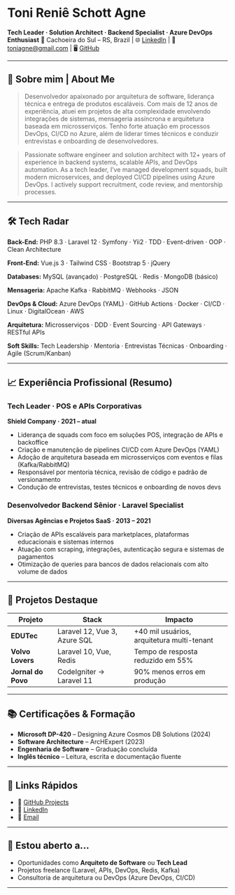 # Toni Reniê Schott Agne

**Tech Leader · Solution Architect · Backend Specialist · Azure DevOps Enthusiast**
📍 Cachoeira do Sul – RS, Brazil | 🌐 [LinkedIn](https://linkedin.com/in/toniagne) | 📧 [toniagne@gmail.com](mailto:toniagne@gmail.com) | 🖥️ [GitHub](https://github.com/toniagne)

---

## 🧭 Sobre mim | About Me

> Desenvolvedor apaixonado por arquitetura de software, liderança técnica e entrega de produtos escaláveis. Com mais de 12 anos de experiência, atuei em projetos de alta complexidade envolvendo integrações de sistemas, mensageria assíncrona e arquitetura baseada em microsserviços. Tenho forte atuação em processos DevOps, CI/CD no Azure, além de liderar times técnicos e conduzir entrevistas e onboarding de desenvolvedores.

> Passionate software engineer and solution architect with 12+ years of experience in backend systems, scalable APIs, and DevOps automation. As a tech leader, I’ve managed development squads, built modern microservices, and deployed CI/CD pipelines using Azure DevOps. I actively support recruitment, code review, and mentorship processes.

---

## 🛠️ Tech Radar

**Back-End:**
PHP 8.3 · Laravel 12 · Symfony · Yii2 · TDD · Event-driven · OOP · Clean Architecture

**Front-End:**
Vue.js 3 · Tailwind CSS · Bootstrap 5 · jQuery

**Databases:**
MySQL (avançado) · PostgreSQL · Redis · MongoDB (básico)

**Mensageria:**
Apache Kafka · RabbitMQ · Webhooks · JSON

**DevOps & Cloud:**
Azure DevOps (YAML) · GitHub Actions · Docker · CI/CD · Linux · DigitalOcean · AWS

**Arquitetura:**
Microsserviços · DDD · Event Sourcing · API Gateways · RESTful APIs

**Soft Skills:**
Tech Leadership · Mentoria · Entrevistas Técnicas · Onboarding · Agile (Scrum/Kanban)

---

## 📈 Experiência Profissional (Resumo)

### Tech Leader · POS e APIs Corporativas

**Shield Company · 2021 – atual**

* Liderança de squads com foco em soluções POS, integração de APIs e backoffice
* Criação e manutenção de pipelines CI/CD com Azure DevOps (YAML)
* Adoção de arquitetura baseada em microsserviços com eventos e filas (Kafka/RabbitMQ)
* Responsável por mentoria técnica, revisão de código e padrão de versionamento
* Condução de entrevistas, testes técnicos e onboarding de novos devs

### Desenvolvedor Backend Sênior · Laravel Specialist

**Diversas Agências e Projetos SaaS · 2013 – 2021**

* Criação de APIs escaláveis para marketplaces, plataformas educacionais e sistemas internos
* Atuação com scraping, integrações, autenticação segura e sistemas de pagamentos
* Otimização de queries para bancos de dados relacionais com alto volume de dados

---

## 🚀 Projetos Destaque

| Projeto            | Stack                        | Impacto                                    |
| ------------------ | ---------------------------- | ------------------------------------------ |
| **EDUTec**         | Laravel 12, Vue 3, Azure SQL | +40 mil usuários, arquitetura multi-tenant |
| **Volvo Lovers**   | Laravel 10, Vue, Redis       | Tempo de resposta reduzido em 55%          |
| **Jornal do Povo** | CodeIgniter → Laravel 11     | 90% menos erros em produção                |

---

## 📚 Certificações & Formação

* **Microsoft DP-420** – Designing Azure Cosmos DB Solutions (2024)
* **Software Architecture** – ArcHExpert (2023)
* **Engenharia de Software** – Graduação concluída
* **Inglês técnico** – Leitura, escrita e documentação fluente

---

## 🔗 Links Rápidos

* 🔹 [GitHub Projects](https://github.com/toniagne?tab=repositories)
* 🔹 [LinkedIn](https://linkedin.com/in/toniagne)
* 🔹 [Email](mailto:toniagne@gmail.com)

---

## 📣 Estou aberto a...

* Oportunidades como **Arquiteto de Software** ou **Tech Lead**
* Projetos freelance (Laravel, APIs, DevOps, Redis, Kafka)
* Consultoria de arquitetura ou DevOps (Azure DevOps, CI/CD)

---
